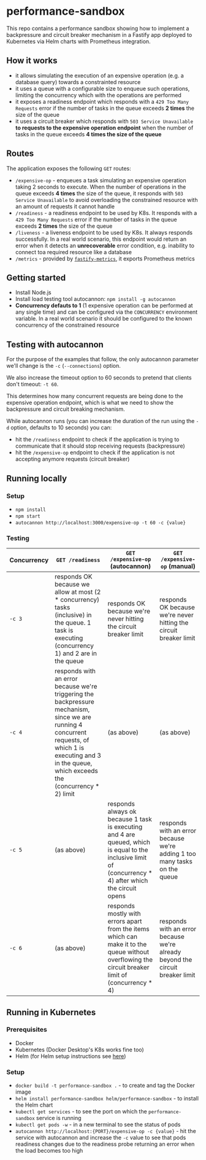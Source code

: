 # performance-sandbox

This repo contains a performance sandbox showing how to implement a backpressure and circuit breaker mechanism in a Fastify app deployed to Kubernetes via Helm charts with Prometheus integration.

## How it works

- it allows simulating the execution of an expensive operation (e.g. a database query) towards a constrainted resource
- it uses a queue with a configurable size to enqueue such operations, limiting the concurrency which with the operations are performed
- it exposes a readiness endpoint which responds with a `429 Too Many Requests` error if the number of tasks in the queue exceeds **2 times** the size of the queue
- it uses a circuit breaker which responds with `503 Service Unavailable` **to requests to the expensive operation endpoint** when the number of tasks in the queue exceeds **4 times the size of the queue**

## Routes

The application exposes the following `GET` routes:

- `/expensive-op` - enqueues a task simulating an expensive operation taking 2 seconds to execute. When the number of operations in the queue exceeds **4 times** the size of the queue, it responds with `503 Service Unavailable` to avoid overloading the constrained resource with an amount of requests it cannot handle
- `/readiness` - a readiness endpoint to be used by K8s. It responds with a `429 Too Many Requests` error if the number of tasks in the queue exceeds **2 times** the size of the queue
- `/liveness` - a liveness endpoint to be used by K8s. It always responds successfully. In a real world scenario, this endpoint would return an error when it detects an **unrecoverable** error condition, e.g. inability to connect toa required resource like a database
- `/metrics` - provided by [`fastify-metrics`](https://www.npmjs.com/package/fastify-metrics), it exports Prometheus metrics

## Getting started

- Install Node.js
- Install load testing tool autocannon: `npm install -g autocannon`
- **Concurrency defauts to 1** (1 expensive operation can be performed at any single time) and can be configured via the `CONCURRENCY` environment variable. In a real world scenario it should be configured to the known concurrency of the constrained resource

## Testing with autocannon

For the purpose of the examples that follow, the only autocannon parameter we'll change is the `-c` (`--connections`) option. 

We also increase the timeout option to 60 seconds to pretend that clients don't timeout: `-t 60`.

This determines how many concurrent requests are being done to the expensive operation endpoint, which is what we need to show the backpressure and circuit breaking mechanism.

While autocannon runs (you can increase the duration of the run using the `-d` option, defaults to 10 seconds) you can:

- hit the `/readiness` endpoint to check if the application is trying to communicate that it should stop receiving requests (backpressure)
- hit the `/expensive-op` endpoint to check if the application is not accepting anymore requests (circuit breaker)

## Running locally

### Setup

- `npm install`
- `npm start`
- `autocannon http://localhost:3000/expensive-op -t 60 -c {value}` 

### Testing

| Concurrency | `GET /readiness`  |  `GET /expensive-op` (autocannon) | `GET /expensive-op` (manual) |
|--- | --- | --- | --- |
| `-c 3` | responds OK because we allow at most (2 * concurrency) tasks (inclusive) in the queue. 1 task is executing (concurrency 1) and 2 are in the queue | responds OK because we're never hitting the circuit breaker limit  | responds OK because we're never hitting the circuit breaker limit  |
| `-c 4` | responds with an error because we're triggering the backpressure mechanism, since we are running 4 concurrent requests, of which 1 is executing and 3 in the queue, which exceeds the (concurrency * 2) limit | (as above)  | (as above) |
| `-c 5` | (as above) | responds always ok because 1 task is executing and 4 are queued, which is equal to the inclusive limit of (concurrency * 4) after which the circuit opens | responds with an error because we're adding 1 too many tasks on the queue |
| `-c 6` | (as above) | responds mostly with errors apart from the items which can make it to the queue without overflowing the circuit breaker limit of (concurrency * 4)  | responds with an error because we're already beyond the circuit breaker limit |


## Running in Kubernetes

### Prerequisites

- Docker
- Kubernetes (Docker Desktop's K8s works fine too)
- Helm (for Helm setup instructions see [here](./helm/performance-sandbox/README.md))

### Setup

- `docker build -t performance-sandbox .` - to create and tag the Docker image
- `helm install performance-sandbox helm/performance-sandbox` - to install the Helm chart
- `kubectl get services` - to see the port on which the `performance-sandbox` service is running
- `kubectl get pods -w` - in a new terminal to see the status of pods
- `autocannon http://localhost:{PORT}/expensive-op -c {value}` - hit the service with autocannon and increase the `-c` value to see that pods readiness changes due to the readiness probe returning an error when the load becomes too high